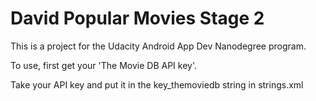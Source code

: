 # David Popular Movies Stage 2

This is a project for the Udacity Android App Dev Nanodegree program. 

To use, first get your 'The Movie DB API key'.

Take your API key and put it in the key_themoviedb string in strings.xml

